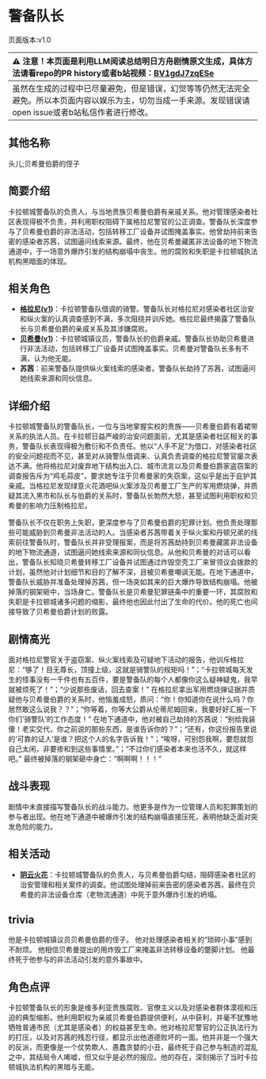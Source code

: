 # 警备队长
页面版本:v1.0
 

| :warning: 注意！本页面是利用LLM阅读总结明日方舟剧情原文生成，具体方法请看repo的PR history或者b站视频：[BV1gdJ7zqESe](https://www.bilibili.com/video/BV1gdJ7zqESe/)         |
|:----------------------------|
| 虽然在生成的过程中已尽量避免，但是错误，幻觉等等仍然无法完全避免。所以本页面内容以娱乐为主，切勿当成一手来源。发现错误请open issue或者b站私信作者进行修改。|



## 其他名称
头儿;贝希曼伯爵的侄子
## 简要介绍
卡拉顿城警备队的负责人，与当地贵族贝希曼伯爵有亲戚关系。他对管理感染者社区表现得极不负责，并利用职权阻碍下属格拉尼警官的公正调查。警备队长深度参与了贝希曼伯爵的非法活动，包括转移工厂设备并试图掩盖事实。他曾劫持前来告密的感染者苏茜，试图逼问线索来源。最终，他在贝希曼藏匿非法设备的地下物流通道中，于一场意外爆炸引发的结构崩塌中丧生。他的腐败和失职是卡拉顿城执法机构黑暗面的体现。
## 相关角色
-   **[格拉尼](../char_v3/char_220_grani.md)([v1](char_220_grani.md))**：卡拉顿警备队借调的骑警。警备队长对格拉尼对感染者社区治安和纵火案的认真调查感到不满，多次阻挠并训斥她。格拉尼最终揭露了警备队长与贝希曼伯爵的亲戚关系及其涉嫌腐败。
-   **[贝希曼](../char_v3/extended_char_bei_xi_man.md)([v1](extended_char_bei_xi_man.md))**：卡拉顿城镇议员，警备队长的伯爵亲戚。警备队长协助贝希曼进行非法活动，包括转移工厂设备并试图掩盖事实。贝希曼对警备队长多有不满，认为他无能。
-   **苏茜**：前来警备队提供纵火案线索的感染者。警备队长劫持了苏茜，试图逼问她线索来源和同伙信息。
## 详细介绍
卡拉顿城警备队的警备队长，一位与当地掌握实权的贵族——贝希曼伯爵有着裙带关系的执法人员。在卡拉顿日益严峻的治安问题面前，尤其是感染者社区相关的事务，警备队长表现得极为敷衍和不负责任。他以“人手不足”为借口，对感染者社区的安全问题视而不见，甚至对从骑警队借调来、认真负责调查的格拉尼警官屡次表达不满。他将格拉尼对废弃地下结构出入口、城市流言以及贝希曼伯爵家盗窃案的调查报告斥为“鸡毛蒜皮”，要求她专注于贝希曼家的失窃案，这似乎是出于庇护其亲戚。当格拉尼发现绿意火花酒吧纵火案涉及贝希曼工厂生产的军用燃烧弹，并质疑其流入黑市和队长与伯爵的关系时，警备队长勃然大怒，甚至试图利用职权和贝希曼的影响力压制格拉尼。

警备队长不仅在职务上失职，更深度参与了贝希曼伯爵的犯罪计划。他负责处理那些可能威胁到贝希曼非法活动的人。当感染者苏茜带着关于纵火案和丹顿兄弟的线索前往警备队时，警备队长并非受理报案，而是将苏茜劫持到贝希曼藏匿非法设备的地下物流通道，试图逼问她线索来源和同伙信息。从他和贝希曼的对话可以看出，警备队长知晓贝希曼转移工厂设备并试图通过炸毁空壳工厂来冒领议会拨款的计划，虽然他对计划细节和目的了解不深，且被贝希曼嘲讽无能。在地下通道中，警备队长威胁并准备处理掉苏茜，但一场突如其来的巨大爆炸导致结构崩塌。他被掉落的钢架砸中，当场身亡。警备队长是贝希曼犯罪链条中的重要一环，其腐败和失职是卡拉顿城诸多问题的缩影，最终他也因此付出了生命的代价。他的死亡也间接导致了贝希曼伯爵计划的败露。
## 剧情高光
面对格拉尼警官关于盗窃案、纵火案线索及可疑地下活动的报告，他训斥格拉尼：“够了！目无尊长，顶撞上级，这就是骑警队的规矩吗！”；“卡拉顿城每天发生的怪事没有一千件也有五百件，要是警备队的每个人都像你这么疑神疑鬼，我早就被烦死了！”；“少说那些废话，回去查案！”
在格拉尼拿出军用燃烧弹证据并质疑他与贝希曼伯爵的关系时，他恼羞成怒，质问：“你！你知道你在说什么吗？你居然敢这么说我？？”；“你等着，你等大公爵从伦蒂尼姆回来，我要好好汇报一下你们‘骑警队’的工作态度！”
在地下通道中，他对被自己劫持的苏茜说：“别给我装傻！老实交代，你之前说的那些东西，是谁告诉你的？”；“还有，你这份报告里说的‘可靠的证人’是谁？把这个人的名字告诉我！”；“唉呀，可别怨我啊，要怨就怨自己太闲，非要掺和到这些事情里。”；“不过你们感染者本来也活不久，就这样吧。”
最终被掉落的钢架砸中身亡：“啊啊啊！！！”
## 战斗表现
剧情中未直接描写警备队长的战斗能力。他更多是作为一位管理人员和犯罪策划的参与者出现。他在地下通道中被爆炸引发的结构崩塌直接压死，表明他缺乏面对突发危险的能力。
## 相关活动
-   **[阴云火花](../stories/act10mini.md)**：卡拉顿城警备队的负责人，与贝希曼伯爵勾结，阻碍感染者社区的治安管理和相关案件的调查。他试图处理掉前来告密的感染者苏茜，最终在贝希曼的非法设备仓库（老物流通道）中死于意外爆炸引发的坍塌。
## trivia
他是卡拉顿城镇议员贝希曼伯爵的侄子。
他对处理感染者相关的“琐碎小事”感到不耐烦。
他相信贝希曼提出的用炸毁工厂来掩盖非法转移设备的蹩脚计划。
他最终死于他参与的非法活动引发的意外事故中。
## 角色点评
卡拉顿警备队长的形象是维多利亚贵族腐败、官僚主义以及对感染者群体漠视和压迫的典型缩影。他利用职权为亲戚贝希曼伯爵提供便利，从中获利，并毫不犹豫地牺牲普通市民（尤其是感染者）的权益甚至生命。他对格拉尼警官的公正执法行为的打压，以及对苏茜的残忍行径，都显示出他道德败坏的一面。他并非是一个强大的反派，而更像是一个仗势欺人、愚蠢贪婪的小丑，最终死于自己参与制造的混乱之中，其结局令人唏嘘，但又似乎是必然的报应。他的存在，深刻揭示了当时卡拉顿城执法机构的黑暗与无能。
